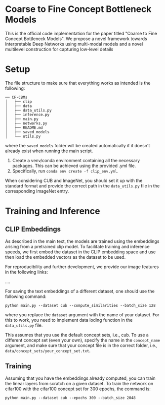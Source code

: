 # Coarse to Fine Concept Bottleneck Models

This is the official code implementation for the paper titled "Coarse to Fine Concept Bottleneck Models". We propose a novel framework towards Interpretable Deep Networks using multi-modal models and a novel multilevel construction for capturing low-level details

# Setup 

The file structure to make sure that everything works as intended is the following:

```
── CF-CBMs
│   ├── clip
│   ├── data
│   ├── data_utils.py
│   ├── inference.py
│   ├── main.py
│   ├── networks.py
│   ├── README.md
│   ├── saved_models
│   └── utils.py

```
where the `saved_models` folder will be created automatically if it doesn't already exist when running the main script.

 1. Create a venv/conda environment containing all the necessary packages. This can be achieved using the provided .yml file. 
 2. Specifically, run `conda env create -f clip_env.yml`.

When considering CUB and ImageNet, you should set it up with the standard format and provide the correct path in the `data_utils.py` file in the corresponding ImageNet entry.

# Training and Inference 

## CLIP Embeddings 
As described in the main text, the models are trained using the embeddings
arising from a pretrained clip model. To facilitate training and inference speeds, 
we first embed the dataset in the CLIP embedding space and 
use then load the embedded vectors as the dataset to be used. 

For reproducibility and further development, we provide our image features in the following
links:

....

For saving the text embeddings of a different dataset, one should use the
following command:

`python main.py --dataset cub --compute_similarities --batch_size 128
`

where you replace the `dataset` argument with the name of your dataset.
For this to work, you need to implement data loding function in the `data_utils.py` file.

This assumes that you use the default concept sets, i.e., cub. To use a different concept set
(even your own), specify the name in the `concept_name` argument, and make sure that
your concept file is in the correct folder, i.e., `data/concept_sets/your_concept_set.txt`.


## Training 
Assuming that you have the embeddings already computed, you can train the linear layers from scratch on 
a given dataset. To train the network on cifar100 with the cifar100 concept set for 300 epochs, the command is:

`python main.py --dataset cub --epochs 300 --batch_size 2048`

